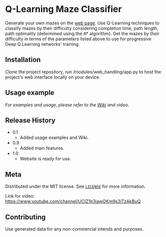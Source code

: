# Q-Learning Maze Classifier

Generate your own mazes on the [web page][web_page_link].
Use Q-Learning techniques to classify mazes by their difficulty considering completion time, path length, path optimality (determined using the A* algorithm). Get the mazes by their difficulty in terms of the parameters listed above to use for progressive Deep Q Learning networks' training.

## Installation

Clone the project repository, run /modules/web_handling/app.py to host the project's web interface locally on your device.

## Usage example

_For examples and usage, please refer to the [Wiki][wiki] and video._

## Release History

* 0.1
    * Added usage examples and Wiki.
* 0.9
    * Added main features.
* 1.0
    * Website is ready for use.

## Meta

Distributed under the MIT license. See [``LICENSE``][license_link] for more information.

Link for video: https://www.youtube.com/channel/UCIZ1h3jawOKm9s3jTzAkBuQ

## Contributing

Use generated data for any non-commercial intends and purposes.

<!-- Markdown link & img dfn's -->
[license_link]: https://github.com/Alex-quickcoder/Homeworks-CS1_term2-/blob/master/LICENSE
[web_page_link]: http://alex0sobkovych.pythonanywhere.com/
[wiki]: https://github.com/Alex-quickcoder/Homeworks-CS1_term2-/wiki

